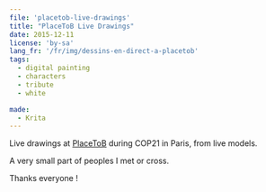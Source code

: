 ```yaml
---
file: 'placetob-live-drawings'
title: "PlaceToB Live Drawings"
date: 2015-12-11
license: 'by-sa'
lang_fr: '/fr/img/dessins-en-direct-a-placetob'
tags:
  - digital painting
  - characters
  - tribute
  - white

made:
  - Krita
---
```


Live drawings at [PlaceToB](http://www.placetob.org) during COP21 in Paris, from live models.   

A very small part of peoples I met or cross.

Thanks everyone !
